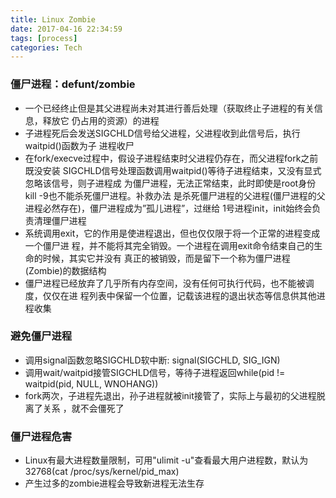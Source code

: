 ```yaml
---
title: Linux Zombie
date: 2017-04-16 22:34:59
tags: [process]
categories: Tech
---
```


### 僵尸进程：defunt/zombie

* 一个已经终止但是其父进程尚未对其进行善后处理（获取终止子进程的有关信息，释放它
仍占用的资源）的进程
* 子进程死后会发送SIGCHLD信号给父进程，父进程收到此信号后，执行waitpid()函数为子
进程收尸
* 在fork/execve过程中，假设子进程结束时父进程仍存在，而父进程fork之前既没安装
SIGCHLD信号处理函数调用waitpid()等待子进程结束，又没有显式忽略该信号，则子进程成
为僵尸进程，无法正常结束，此时即使是root身份kill -9也不能杀死僵尸进程。补救办法
是杀死僵尸进程的父进程(僵尸进程的父进程必然存在)，僵尸进程成为”孤儿进程”，过继给
1号进程init，init始终会负责清理僵尸进程
* 系统调用exit，它的作用是使进程退出，但也仅仅限于将一个正常的进程变成一个僵尸进
程，并不能将其完全销毁。一个进程在调用exit命令结束自己的生命的时候，其实它并没有
真正的被销毁，而是留下一个称为僵尸进程(Zombie)的数据结构
* 僵尸进程已经放弃了几乎所有内存空间，没有任何可执行代码，也不能被调度，仅仅在进
程列表中保留一个位置，记载该进程的退出状态等信息供其他进程收集

### 避免僵尸进程

* 调用signal函数忽略SIGCHLD软中断: signal(SIGCHLD, SIG_IGN)
* 调用wait/waitpid接管SIGCHLD信号，等待子进程返回while(pid != waitpid(pid, NULL,
WNOHANG))
* fork两次，子进程先退出，孙子进程就被init接管了，实际上与最初的父进程脱离了关系
，就不会僵死了

### 僵尸进程危害

* Linux有最大进程数量限制，可用"ulimit -u"查看最大用户进程数，默认为32768(cat
/proc/sys/kernel/pid_max)
* 产生过多的zombie进程会导致新进程无法生存
